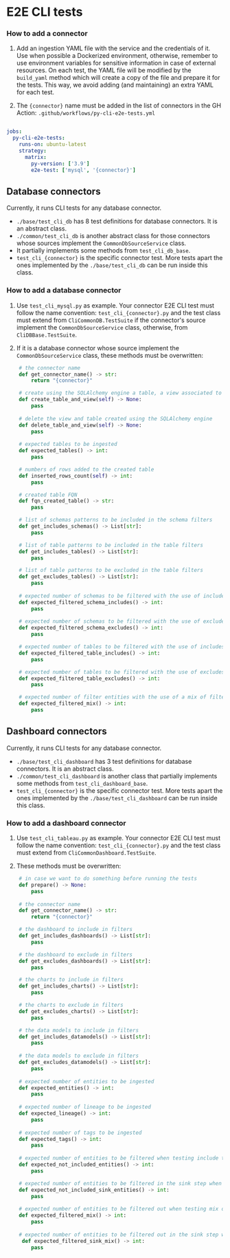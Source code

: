# E2E CLI tests

### How to add a connector

1. Add an ingestion YAML file with the service and the credentials of it. Use when possible a Dockerized environment, otherwise, remember to use environment
variables for sensitive information in case of external resources. On each test, the YAML file will be modified by the `build_yaml` method which will create
a copy of the file and prepare it for the tests. This way, we avoid adding (and maintaining) an extra YAML for each test.

2. The `{connector}` name must be added in the list of connectors in the GH Action: `.github/workflows/py-cli-e2e-tests.yml`

```yaml

jobs:
  py-cli-e2e-tests:
    runs-on: ubuntu-latest
    strategy:
      matrix:
        py-version: ['3.9']
        e2e-test: ['mysql', '{connector}']
```

## Database connectors

Currently, it runs CLI tests for any database connector. 

- `./base/test_cli_db` has 8 test definitions for database connectors. It is an abstract class.  
- `./common/test_cli_db` is another abstract class for those connectors whose sources implement the `CommonDbSourceService` class. 
- It partially implements some methods from `test_cli_db_base`.
- `test_cli_{connector}` is the specific connector test. More tests apart the ones implemented by the `./base/test_cli_db` can be run inside this class.

### How to add a database connector

1. Use `test_cli_mysql.py` as example. Your connector E2E CLI test must follow the name convention: `test_cli_{connector}.py` and the test 
class must extend from `CliCommonDB.TestSuite` if the connector's source implement the `CommonDbSourceService` class, otherwise, from `CliDBBase.TestSuite`.

2. If it is a database connector whose source implement the `CommonDbSourceService` class, these methods must be overwritten:

```python
    # the connector name
    def get_connector_name() -> str:
        return "{connector}"

    # create using the SQLAlchemy engine a table, a view associated to it and add some rows to the table
    def create_table_and_view(self) -> None:
        pass
    
    # delete the view and table created using the SQLAlchemy engine
    def delete_table_and_view(self) -> None:
        pass
    
    # expected tables to be ingested
    def expected_tables() -> int:
        pass

    # numbers of rows added to the created table
    def inserted_rows_count(self) -> int:
        pass

    # created table FQN
    def fqn_created_table() -> str:
        pass

    # list of schemas patterns to be included in the schema filters
    def get_includes_schemas() -> List[str]:
        pass

    # list of table patterns to be included in the table filters
    def get_includes_tables() -> List[str]:
        pass

    # list of table patterns to be excluded in the table filters
    def get_excludes_tables() -> List[str]:
        pass
    
    # expected number of schemas to be filtered with the use of includes (get_includes_schemas)
    def expected_filtered_schema_includes() -> int:
        pass
    
    # expected number of schemas to be filtered with the use of excludes (get_includes_schemas)
    def expected_filtered_schema_excludes() -> int:
        pass

    # expected number of tables to be filtered with the use of includes (get_includes_tables)
    def expected_filtered_table_includes() -> int:
        pass

    # expected number of tables to be filtered with the use of excludes (get_includes_tables)
    def expected_filtered_table_excludes() -> int:
        pass

    # expected number of filter entities with the use of a mix of filters (get_includes_schemas, get_includes_tables, get_excludes_tables)
    def expected_filtered_mix() -> int:
        pass
```

## Dashboard connectors

Currently, it runs CLI tests for any database connector. 

- `./base/test_cli_dashboard` has 3 test definitions for database connectors. It is an abstract class.  
- `./common/test_cli_dashboard` is another class that partially implements some methods from `test_cli_dashboard_base`.
- `test_cli_{connector}` is the specific connector test. More tests apart the ones implemented by the `./base/test_cli_dashboard` can be run inside this class.

### How to add a dashboard connector

1. Use `test_cli_tableau.py` as example. Your connector E2E CLI test must follow the name convention: `test_cli_{connector}.py` and the test 
class must extend from `CliCommonDashboard.TestSuite`.

2. These methods must be overwritten:

```python
    # in case we want to do something before running the tests
    def prepare() -> None:
        pass
    
    # the connector name
    def get_connector_name() -> str:
        return "{connector}"

    # the dashboard to include in filters
    def get_includes_dashboards() -> List[str]:
        pass

    # the dashboard to exclude in filters
    def get_excludes_dashboards() -> List[str]:
        pass

    # the charts to include in filters
    def get_includes_charts() -> List[str]:
        pass

    # the charts to exclude in filters
    def get_excludes_charts() -> List[str]:
        pass

    # the data models to include in filters
    def get_includes_datamodels() -> List[str]:
        pass
    
    # the data models to exclude in filters
    def get_excludes_datamodels() -> List[str]:
        pass
    
    # expected number of entities to be ingested
    def expected_entities() -> int:
        pass
    
    # expected number of lineage to be ingested
    def expected_lineage() -> int:
        pass
    
    # expected number of tags to be ingested
    def expected_tags() -> int:
        pass
    
    # expected number of entities to be filtered when testing include tags and data models options
    def expected_not_included_entities() -> int:
        pass

    # expected number of entities to be filtered in the sink step when testing include tags and data models options
    def expected_not_included_sink_entities() -> int:
        pass
    
    # expected number of entities to be filtered out when testing mix of filters
    def expected_filtered_mix() -> int:
        pass
        
    # expected number of entities to be filtered out in the sink step when testing mix of filters
     def expected_filtered_sink_mix() -> int:
        pass
```



